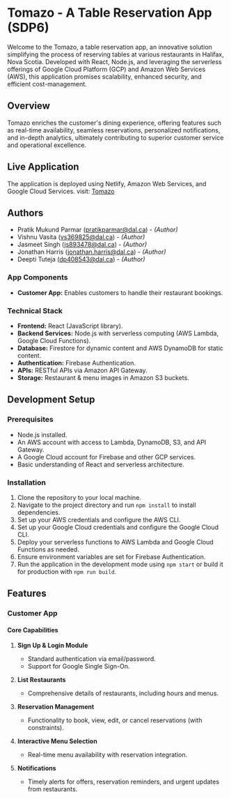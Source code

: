 # Tomazo - A Table Reservation App (SDP6)

Welcome to the Tomazo, a table reservation app, an innovative solution simplifying the process of reserving tables at various restaurants in Halifax, Nova Scotia. Developed with React, Node.js, and leveraging the serverless offerings of Google Cloud Platform (GCP) and Amazon Web Services (AWS), this application promises scalability, enhanced security, and efficient cost-management.

## Overview

Tomazo enriches the customer's dining experience, offering features such as real-time availability, seamless reservations, personalized notifications, and in-depth analytics, ultimately contributing to superior customer service and operational excellence.


## Live Application

The application is deployed using Netlify, Amazon Web Services, and Google Cloud Services. visit: [Tomazo](https://tomazo.netlify.app/)


## Authors
 
- Pratik Mukund Parmar (pratikparmar@dal.ca) - _(Author)_
- Vishnu Vasita (vs369825@dal.ca) - _(Author)_
- Jasmeet Singh  (js893478@dal.ca) - _(Author)_
- Jonathan Harris (jonathan.harris@dal.ca) - _(Author)_
- Deepti Tuteja (dp408543@dal.ca) - _(Author)_

### App Components

- **Customer App:** Enables customers to handle their restaurant bookings.

### Technical Stack

- **Frontend:** React (JavaScript library).
- **Backend Services:** Node.js with serverless computing (AWS Lambda, Google Cloud Functions).
- **Database:** Firestore for dynamic content and AWS DynamoDB for static content.
- **Authentication:** Firebase Authentication.
- **APIs:** RESTful APIs via Amazon API Gateway.
- **Storage:** Restaurant & menu images in Amazon S3 buckets.

## Development Setup

### Prerequisites

- Node.js installed.
- An AWS account with access to Lambda, DynamoDB, S3, and API Gateway.
- A Google Cloud account for Firebase and other GCP services.
- Basic understanding of React and serverless architecture.

### Installation

1. Clone the repository to your local machine.
2. Navigate to the project directory and run `npm install` to install dependencies.
3. Set up your AWS credentials and configure the AWS CLI.
4. Set up your Google Cloud credentials and configure the Google Cloud CLI.
5. Deploy your serverless functions to AWS Lambda and Google Cloud Functions as needed.
6. Ensure environment variables are set for Firebase Authentication.
7. Run the application in the development mode using `npm start` or build it for production with `npm run build`.

## Features

### Customer App

#### Core Capabilities

1. **Sign Up & Login Module**
   - Standard authentication via email/password.
   - Support for Google Single Sign-On.

2. **List Restaurants**
   - Comprehensive details of restaurants, including hours and menus.

3. **Reservation Management**
   - Functionality to book, view, edit, or cancel reservations (with constraints).

4. **Interactive Menu Selection**
   - Real-time menu availability with reservation integration.

5. **Notifications**
   - Timely alerts for offers, reservation reminders, and urgent updates from restaurants.






